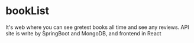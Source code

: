 # bookList
It's web where you can see gretest books all time and see any reviews. API site is write by SpringBoot and MongoDB, and frontend in React
